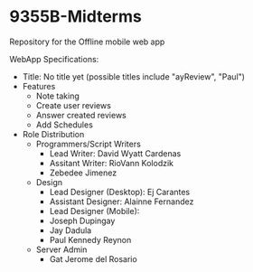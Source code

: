 # 9355B-Midterms
Repository for the Offline mobile web app

WebApp Specifications:
- Title: No title yet (possible titles include "ayReview", "Paul")
- Features
	- Note taking
	- Create user reviews
	- Answer created reviews
	- Add Schedules
- Role Distribution
	- Programmers/Script Writers
		- Lead Writer: David Wyatt Cardenas
		- Assitant Writer: RioVann Kolodzik
		- Zebedee Jimenez
	- Design
		- Lead Designer (Desktop): Ej Carantes
		- Assistant Designer: Alainne Fernandez
		- Lead Designer (Mobile):
		- Joseph Dupingay
		- Jay Dadula
		- Paul Kennedy Reynon
	- Server Admin
		- Gat Jerome del Rosario